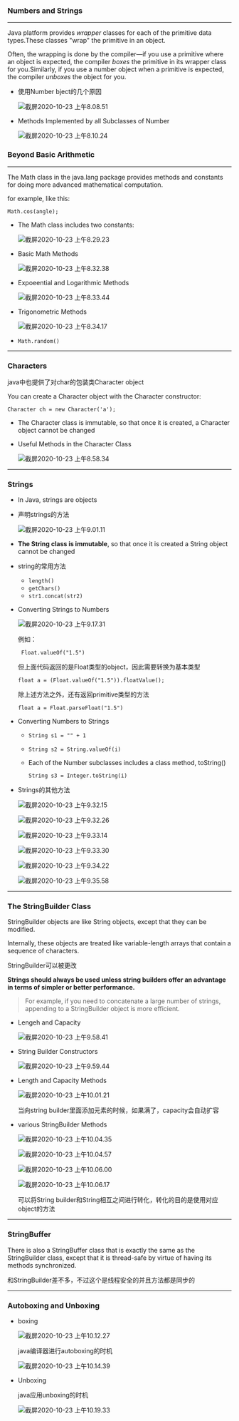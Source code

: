 ### Numbers and Strings

---

Java platform provides *wrapper* classes for each of the primitive data types.These classes "wrap" the primitive in an object.

Often, the wrapping is done by the compiler—if you use a primitive where an object is expected, the compiler *boxes* the primitive in its wrapper class for you.Similarly, if you use a number object when a primitive is expected, the compiler *unboxes* the object for you.

- 使用Number bject的几个原因

  ![截屏2020-10-23 上午8.08.51](https://tva1.sinaimg.cn/large/0081Kckwgy1gjyy4m8li2j313y0diq5e.jpg)

- Methods Implemented by all Subclasses of Number

  ![截屏2020-10-23 上午8.10.24](https://tva1.sinaimg.cn/large/0081Kckwgy1gjyy6g9s7gj313k0gwq5t.jpg)

### Beyond Basic Arithmetic

---

The Math class in the java.lang package provides methods and constants for doing more advanced mathematical computation.

for example, like this:

`Math.cos(angle);`

- The Math class includes two constants:

  ![截屏2020-10-23 上午8.29.23](https://tva1.sinaimg.cn/large/0081Kckwgy1gjyypyfmiyj30z405y3zi.jpg)

- Basic Math Methods

  ![截屏2020-10-23 上午8.32.38](https://tva1.sinaimg.cn/large/0081Kckwgy1gjyytdfzzjj31520s6wkp.jpg)

- Expoeential and Logarithmic Methods

  ![截屏2020-10-23 上午8.33.44](https://tva1.sinaimg.cn/large/0081Kckwgy1gjyyugqtv7j31340bu775.jpg)

- Trigonometric Methods

  ![截屏2020-10-23 上午8.34.17](https://tva1.sinaimg.cn/large/0081Kckwgy1gjyyv1moxjj312q0newjq.jpg)

- `Math.random()`

---

### Characters

java中也提供了对char的包装类Character object

You can create a Character object with the Character constructor:

`Character ch = new Character('a');`

- The Character class is immutable, so that once it is created, a Character object cannot be changed

- Useful Methods in the Character Class

  ![截屏2020-10-23 上午8.58.34](https://tva1.sinaimg.cn/large/0081Kckwgy1gjyzkcpfvsj313w0mwtd7.jpg)

---

### Strings

- In Java, strings are objects

- 声明strings的方法

  ![截屏2020-10-23 上午9.01.11](https://tva1.sinaimg.cn/large/0081Kckwgy1gjyznjhge5j313s0iwtbz.jpg)

- **The String class is immutable**, so that once it is created a String object cannot be changed

- string的常用方法

  - `length()`
  - `getChars()`
  - `str1.concat(str2)`

- Converting Strings to Numbers

  ![截屏2020-10-23 上午9.17.31](https://tva1.sinaimg.cn/large/0081Kckwgy1gjz0448ujhj311y060t9w.jpg)

  例如：

  ` Float.valueOf("1.5")`

  但上面代码返回的是Float类型的object，因此需要转换为基本类型

  `float a = (Float.valueOf("1.5")).floatValue();`

  除上述方法之外，还有返回primitive类型的方法

  `float a = Float.parseFloat("1.5")`

- Converting Numbers to Strings

  - `String s1 = "" + 1`

  - `String s2 = String.valueOf(i)`

  - Each of the Number subclasses includes a class method, toString()

    `String s3 = Integer.toString(i)`

- Strings的其他方法

  ![截屏2020-10-23 上午9.32.15](https://tva1.sinaimg.cn/large/0081Kckwgy1gjz0jdxafpj314q0geadd.jpg)

  ![截屏2020-10-23 上午9.32.26](https://tva1.sinaimg.cn/large/0081Kckwgy1gjz0jl8ml1j313g0n0gqk.jpg)

  ![截屏2020-10-23 上午9.33.14](https://tva1.sinaimg.cn/large/0081Kckwgy1gjz0kfq83ij311l0u0n4x.jpg)

  ![截屏2020-10-23 上午9.33.30](https://tva1.sinaimg.cn/large/0081Kckwgy1gjz0koi0akj312y0u0ags.jpg)

  ![截屏2020-10-23 上午9.34.22](https://tva1.sinaimg.cn/large/0081Kckwgy1gjz0lmav2cj316j0u0gsm.jpg)

  ![截屏2020-10-23 上午9.35.58](https://tva1.sinaimg.cn/large/0081Kckwgy1gjz0naed87j314b0u0wlh.jpg)

---

### The StringBuilder Class

StringBuilder objects are like String objects, except that they can be modified.

Internally, these objects are treated like variable-length arrays that contain a sequence of characters.

StringBuilder可以被更改

**Strings should always be used unless string builders offer an advantage in terms of simpler or better performance.**

> For example, if you need to concatenate a large number of strings, appending to a StringBuilder object is more efficient.

- Lengeh and Capacity

  ![截屏2020-10-23 上午9.58.41](https://tva1.sinaimg.cn/large/0081Kckwgy1gjz1aw8g2ej30wq0cymzk.jpg)

- String Builder Constructors

  ![截屏2020-10-23 上午9.59.44](https://tva1.sinaimg.cn/large/0081Kckwgy1gjz1bzcsj2j30ws0fkq6h.jpg)

- Length and Capacity Methods

  ![截屏2020-10-23 上午10.01.21](https://tva1.sinaimg.cn/large/0081Kckwgy1gjz1dn9t4xj30ww0bkjto.jpg)

  当向string builder里面添加元素的时候，如果满了，capacity会自动扩容

- various StringBuilder Methods

  ![截屏2020-10-23 上午10.04.35](https://tva1.sinaimg.cn/large/0081Kckwgy1gjz1h31rx9j30x60f00wb.jpg)

  ![截屏2020-10-23 上午10.04.57](https://tva1.sinaimg.cn/large/0081Kckwgy1gjz1hffhitj30vc0c2gnc.jpg)

  ![截屏2020-10-23 上午10.06.00](https://tva1.sinaimg.cn/large/0081Kckwgy1gjz1ihr34gj30x00jaaei.jpg)

  ![截屏2020-10-23 上午10.06.17](https://tva1.sinaimg.cn/large/0081Kckwgy1gjz1irjcblj30y80ayac7.jpg)

  可以将String builder和String相互之间进行转化，转化的目的是使用对应object的方法

---

### StringBuffer

There is also a StringBuffer class that is exactly the same as the StringBuilder class, except that it is thread-safe by virtue of having its methods synchronized.

和StringBuilder差不多，不过这个是线程安全的并且方法都是同步的

---

### Autoboxing and Unboxing

- boxing

  ![截屏2020-10-23 上午10.12.27](https://tva1.sinaimg.cn/large/0081Kckwgy1gjz1p7scpjj30wg0bq0ul.jpg)

  java编译器进行autoboxing的时机

  ![截屏2020-10-23 上午10.14.39](https://tva1.sinaimg.cn/large/0081Kckwgy1gjz1rilbxkj30ta05gmxu.jpg)

- Unboxing

  java应用unboxing的时机

  ![截屏2020-10-23 上午10.19.33](https://tva1.sinaimg.cn/large/0081Kckwgy1gjz1wk5e4aj30s60500tl.jpg)